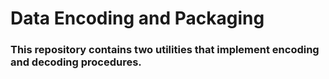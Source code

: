 # Data Encoding and Packaging
### This repository contains two utilities that implement encoding and decoding procedures.
